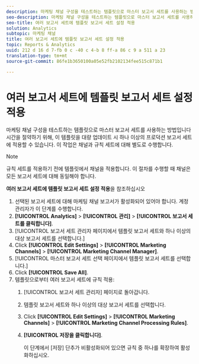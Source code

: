 ```yaml
---
description: 마케팅 채널 구성을 테스트하는 템플릿으로 마스터 보고서 세트를 사용하는 방법입니다 시간을 절약하기 위해, 이 템플릿을 대량 업데이트 시 하나 이상의 프로덕션 보고서 세트에 적용할 수 있습니다. 이 작업은 채널과 규칙 세트에 대해 별도로 수행합니다.
seo-description: 마케팅 채널 구성을 테스트하는 템플릿으로 마스터 보고서 세트를 사용하는 방법입니다 시간을 절약하기 위해, 이 템플릿을 대량 업데이트 시 하나 이상의 프로덕션 보고서 세트에 적용할 수 있습니다. 이 작업은 채널과 규칙 세트에 대해 별도로 수행합니다.
seo-title: 여러 보고서 세트에 템플릿 보고서 세트 설정 적용
solution: Analytics
subtopic: 마케팅 채널
title: 여러 보고서 세트에 템플릿 보고서 세트 설정 적용
topic: Reports & Analytics
uuid: 212 d 16 d 7-fb 0 c -40 c 4-b 8 ff-a 86 c 9 a 511 a 23
translation-type: tm+mt
source-git-commit: 86fe1b3650100a05e52fb2102134fee515c871b1

---
```



# 여러 보고서 세트에 템플릿 보고서 세트 설정 적용

마케팅 채널 구성을 테스트하는 템플릿으로 마스터 보고서 세트를 사용하는 방법입니다 시간을 절약하기 위해, 이 템플릿을 대량 업데이트 시 하나 이상의 프로덕션 보고서 세트에 적용할 수 있습니다. 이 작업은 채널과 규칙 세트에 대해 별도로 수행합니다.

>[!NOTE]
>
>규칙 세트를 적용하기 전에 템플릿에서 채널을 적용합니다. 이 절차를 수행할 때 채널은 모든 보고서 세트에 대해 동일해야 합니다.

**여러 보고서 세트에 템플릿 보고서 세트 설정 적용**&#x200B;을 참조하십시오

1. 선택된 보고서 세트에 대해 마케팅 채널 보고서가 활성화되어 있어야 합니다. 계정 관리자가 이 단계를 수행합니다.
1. **[!UICONTROL Analytics]** &gt; **[!UICONTROL 관리]** &gt; **[!UICONTROL 보고서 세트를 클릭합니다]**.
1. [!UICONTROL 보고서 세트 관리자 페이지에서 템플릿 보고서 세트와 하나 이상의 대상 보고서 세트를 선택합니다.]
1. Click **[!UICONTROL Edit Settings]** &gt; **[!UICONTROL Marketing Channels]** &gt; **[!UICONTROL Marketing Channel Manager]**.
1. [!UICONTROL 마스터 보고서 세트 선택 페이지에서 템플릿 보고서 세트를 선택합니다.]
1. Click **[!UICONTROL Save All]**.
1. 템플릿으로부터 여러 보고서 세트에 규칙 적용:
   1. [!UICONTROL 보고서 세트 관리자] 페이지로 돌아갑니다.
   1. 템플릿 보고서 세트와 하나 이상의 대상 보고서 세트를 선택합니다.
   1. Click **[!UICONTROL Edit Settings]** &gt; **[!UICONTROL Marketing Channels]** &gt; **[!UICONTROL Marketing Channel Processing Rules]**.
   1. **[!UICONTROL 저장을 클릭합니다]**.

      이 단계에서 [저장] 단추가 비활성화되어 있으면 규칙 중 하나를 확장하여 활성화하십시오.

